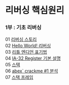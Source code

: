 # 리버싱 핵심원리

### 1부 : 기초 리버싱

01 [리버싱 스토리](https://github.com/waeandway/TIL/blob/master/Reversing/ReversingCore/Chapter/01_%EA%B8%B0%EC%B4%88%EB%A6%AC%EB%B2%84%EC%8B%B1/01.md) <br>
02 [Hello World! 리버싱](https://github.com/waeandway/TIL/blob/master/Reversing/ReversingCore/Chapter/01_%EA%B8%B0%EC%B4%88%EB%A6%AC%EB%B2%84%EC%8B%B1/02.md) <br>
03 [리틀 엔디언 표기법](https://github.com/waeandway/TIL/blob/master/Reversing/ReversingCore/Chapter/01_%EA%B8%B0%EC%B4%88%EB%A6%AC%EB%B2%84%EC%8B%B1/03.md) <br>
04 [IA-32 Register 기본 설명](https://github.com/waeandway/TIL/blob/master/Reversing/ReversingCore/Chapter/01_%EA%B8%B0%EC%B4%88%EB%A6%AC%EB%B2%84%EC%8B%B1/04.md) <br>
05 [스택](https://github.com/waeandway/TIL/blob/master/Reversing/ReversingCore/Chapter/01_%EA%B8%B0%EC%B4%88%EB%A6%AC%EB%B2%84%EC%8B%B1/05.md) <br>
06 [abex` crackme #1 분석](https://github.com/waeandway/TIL/blob/master/Reversing/ReversingCore/Chapter/01_%EA%B8%B0%EC%B4%88%EB%A6%AC%EB%B2%84%EC%8B%B1/06.md) <br>
07 [스택 프레임](https://github.com/waeandway/TIL/blob/master/Reversing/ReversingCore/Chapter/01_%EA%B8%B0%EC%B4%88%EB%A6%AC%EB%B2%84%EC%8B%B1/07.md) <br>



